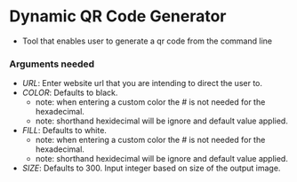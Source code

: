 # Dynamic QR Code Generator

- Tool that enables user to generate a qr code from the command line

### Arguments needed

- *URL*:  Enter website url that you are intending to direct the user to.
- *COLOR*: Defaults to black.
	- note: when entering a custom color the # is not needed for the hexadecimal. 
	- note: shorthand hexidecimal will be ignore and default value applied.
- *FILL*: Defaults to white.
	- note: when entering a custom color the # is not needed for the hexadecimal. 
	- note: shorthand hexidecimal will be ignore and default value applied.
- *SIZE*: Defaults to 300. Input integer based on size of the output image. 
